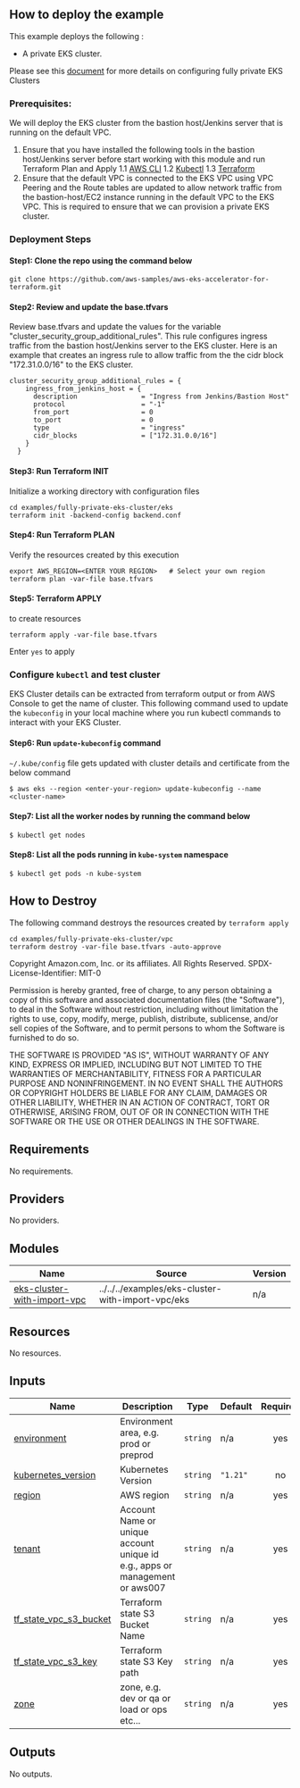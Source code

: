 ## How to deploy the example

This example deploys the following :
 - A private EKS cluster.


Please see this [document](https://docs.aws.amazon.com/eks/latest/userguide/private-clusters.html) for more details on configuring fully private EKS Clusters


### Prerequisites:
We will deploy the EKS cluster from the bastion host/Jenkins server that is running on the default VPC.
1. Ensure that you have installed the following tools in the bastion host/Jenkins server before start working with this module and run Terraform Plan and Apply
  1.1 [AWS CLI](https://docs.aws.amazon.com/cli/latest/userguide/install-cliv2.html)
  1.2 [Kubectl](https://Kubernetes.io/docs/tasks/tools/)
  1.3 [Terraform](https://learn.hashicorp.com/tutorials/terraform/install-cli)
2. Ensure that the default VPC is connected to the EKS VPC using VPC Peering and the Route tables are updated to allow network traffic from the bastion-host/EC2 instance running in the default VPC to the EKS VPC. This is required to ensure that we can provision a private EKS cluster.

### Deployment Steps
#### Step1: Clone the repo using the command below

```shell script
git clone https://github.com/aws-samples/aws-eks-accelerator-for-terraform.git
```

#### Step2: Review and update the base.tfvars
Review base.tfvars and update the values for the variable "cluster_security_group_additional_rules". This rule configures ingress traffic from the bastion host/Jenkins server to the EKS cluster.
Here is an example that creates an ingress rule to allow traffic from the the cidr block "172.31.0.0/16" to the EKS cluster.

```shell script
cluster_security_group_additional_rules = {
    ingress_from_jenkins_host = {
      description                = "Ingress from Jenkins/Bastion Host"
      protocol                   = "-1"
      from_port                  = 0
      to_port                    = 0
      type                       = "ingress"
      cidr_blocks                = ["172.31.0.0/16"]
    }
  }
```

#### Step3: Run Terraform INIT
Initialize a working directory with configuration files

```shell script
cd examples/fully-private-eks-cluster/eks
terraform init -backend-config backend.conf
```

#### Step4: Run Terraform PLAN
Verify the resources created by this execution

```shell script
export AWS_REGION=<ENTER YOUR REGION>   # Select your own region
terraform plan -var-file base.tfvars
```

#### Step5: Terraform APPLY
to create resources

```shell script
terraform apply -var-file base.tfvars
```
Enter `yes` to apply

### Configure `kubectl` and test cluster
EKS Cluster details can be extracted from terraform output or from AWS Console to get the name of cluster.
This following command used to update the `kubeconfig` in your local machine where you run kubectl commands to interact with your EKS Cluster.

#### Step6: Run `update-kubeconfig` command

`~/.kube/config` file gets updated with cluster details and certificate from the below command

    $ aws eks --region <enter-your-region> update-kubeconfig --name <cluster-name>

#### Step7: List all the worker nodes by running the command below

    $ kubectl get nodes

#### Step8: List all the pods running in `kube-system` namespace

    $ kubectl get pods -n kube-system

 

## How to Destroy
The following command destroys the resources created by `terraform apply`

```shell script
cd examples/fully-private-eks-cluster/vpc
terraform destroy -var-file base.tfvars -auto-approve  
``` 



<!--- BEGIN_TF_DOCS --->
Copyright Amazon.com, Inc. or its affiliates. All Rights Reserved.
SPDX-License-Identifier: MIT-0

Permission is hereby granted, free of charge, to any person obtaining a copy of this
software and associated documentation files (the "Software"), to deal in the Software
without restriction, including without limitation the rights to use, copy, modify,
merge, publish, distribute, sublicense, and/or sell copies of the Software, and to
permit persons to whom the Software is furnished to do so.

THE SOFTWARE IS PROVIDED "AS IS", WITHOUT WARRANTY OF ANY KIND, EXPRESS OR IMPLIED,
INCLUDING BUT NOT LIMITED TO THE WARRANTIES OF MERCHANTABILITY, FITNESS FOR A
PARTICULAR PURPOSE AND NONINFRINGEMENT. IN NO EVENT SHALL THE AUTHORS OR COPYRIGHT
HOLDERS BE LIABLE FOR ANY CLAIM, DAMAGES OR OTHER LIABILITY, WHETHER IN AN ACTION
OF CONTRACT, TORT OR OTHERWISE, ARISING FROM, OUT OF OR IN CONNECTION WITH THE
SOFTWARE OR THE USE OR OTHER DEALINGS IN THE SOFTWARE.

## Requirements

No requirements.

## Providers

No providers.

## Modules

| Name | Source | Version |
|------|--------|---------|
| <a name="module_eks-cluster-with-import-vpc"></a> [eks-cluster-with-import-vpc](#module\_eks-cluster-with-import-vpc) | ../../../examples/eks-cluster-with-import-vpc/eks | n/a |

## Resources

No resources.

## Inputs

| Name | Description | Type | Default | Required |
|------|-------------|------|---------|:--------:|
| <a name="input_environment"></a> [environment](#input\_environment) | Environment area, e.g. prod or preprod | `string` | n/a | yes |
| <a name="input_kubernetes_version"></a> [kubernetes\_version](#input\_kubernetes\_version) | Kubernetes Version | `string` | `"1.21"` | no |
| <a name="input_region"></a> [region](#input\_region) | AWS region | `string` | n/a | yes |
| <a name="input_tenant"></a> [tenant](#input\_tenant) | Account Name or unique account unique id e.g., apps or management or aws007 | `string` | n/a | yes |
| <a name="input_tf_state_vpc_s3_bucket"></a> [tf\_state\_vpc\_s3\_bucket](#input\_tf\_state\_vpc\_s3\_bucket) | Terraform state S3 Bucket Name | `string` | n/a | yes |
| <a name="input_tf_state_vpc_s3_key"></a> [tf\_state\_vpc\_s3\_key](#input\_tf\_state\_vpc\_s3\_key) | Terraform state S3 Key path | `string` | n/a | yes |
| <a name="input_zone"></a> [zone](#input\_zone) | zone, e.g. dev or qa or load or ops etc... | `string` | n/a | yes |

## Outputs

No outputs.

<!--- END_TF_DOCS --->
